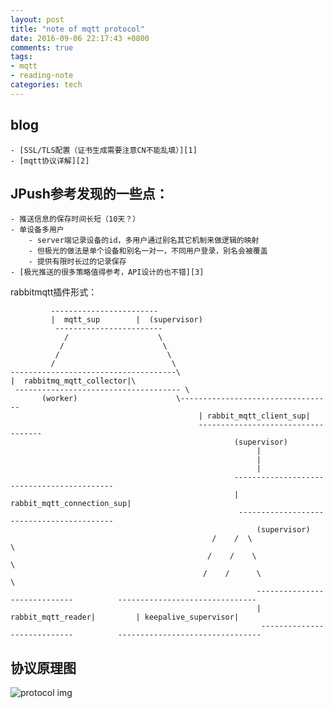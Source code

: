 ```yaml
---
layout: post
title: "note of mqtt protocol"
date: 2016-09-06 22:17:43 +0800
comments: true
tags:
- mqtt
- reading-note
categories: tech
---
```


## blog
```
- [SSL/TLS配置（证书生成需要注意CN不能乱填）][1]
- [mqtt协议详解][2]
```

##  JPush参考发现的一些点：
```
- 推送信息的保存时间长短（10天？）
- 单设备多用户
    - server端记录设备的id，多用户通过别名其它机制来做逻辑的映射
    - 但极光的做法是单个设备和别名一对一，不同用户登录，别名会被覆盖
    - 提供有限时长过的记录保存
- [极光推送的很多策略值得参考，API设计的也不错][3]
```

<!--more-->

rabbitmqtt插件形式：
```
         ------------------------
         |  mqtt_sup        |  (supervisor)
          ------------------------
            /                    \
           /                      \
          /                        \
         /                          \
-------------------------------------\
|  rabbitmq_mqtt_collector|\
 ------------------------------------- \
       (worker)                      \----------------------------------
                                          | rabbit_mqtt_client_sup|
                                          -----------------------------------
                                                  (supervisor)
                                                       |
                                                       |
                                                       |
                                                  -------------------------------------------
                                                  | rabbit_mqtt_connection_sup|
                                                   ------------------------------------------
                                                       (supervisor)
                                             /    /  \                                        \
                                            /    /    \                                        \
                                           /    /      \                                        \
                                                       -----------------------------          -------------------------------
                                                       | rabbit_mqtt_reader|         | keepalive_supervisor|
                                                        ----------------------------          --------------------------------
```

## 协议原理图
![protocol img](http://ww2.sinaimg.cn/large/65e4f1e6gw1f7k8axb3g9j217m0v3798.jpg)


[1]: http://www.embedded101.com/Blogs/PaoloPatierno/tabid/106/entryid/366/MQTT-over-SSL-TLS-with-the-M2Mqtt-library-and-the-Mosquitto-broker.aspx
[2]: http://www.blogjava.net/yongboy/archive/2014/02/10/409689.html
[3]: http://docs.jpush.cn/pages/viewpage.action?pageId=3309643
